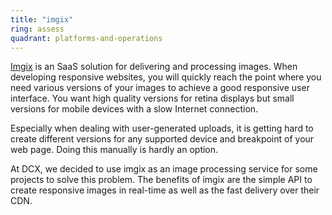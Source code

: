 ```yaml
---
title: "imgix"
ring: assess
quadrant: platforms-and-operations
---
```


[Imgix](https://www.imgix.com/) is an SaaS solution for delivering and processing images. When developing responsive websites, you will quickly reach the point where you need various versions of your images to achieve a good responsive user interface. You want high quality versions for retina displays but small versions for mobile devices with a slow Internet connection.

Especially when dealing with user-generated uploads, it is getting hard to create different versions for any supported device and breakpoint of your web page. Doing this manually is hardly an option.

At DCX, we decided to use imgix as an image processing service for some projects to solve this problem. The benefits of imgix are the simple API to create responsive images in real-time as well as the fast delivery over their CDN.
